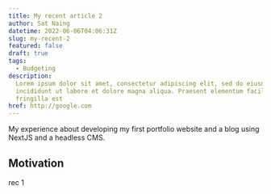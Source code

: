 ```yaml
---
title: My recent article 2
author: Sat Naing
datetime: 2022-06-06T04:06:31Z
slug: my-recent-2
featured: false
draft: true
tags:
  - Budgeting
description:
  Lorem ipsum dolor sit amet, consectetur adipiscing elit, sed do eiusmod tempor
  incididunt ut labore et dolore magna aliqua. Praesent elementum facilisis leo vel
  fringilla est
href: http://google.com
---
```


My experience about developing my first portfolio website and a blog using NextJS and a headless CMS.

## Motivation

rec 1
